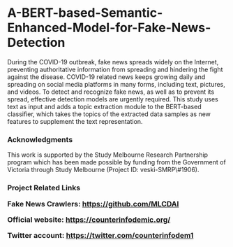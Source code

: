 # A-BERT-based-Semantic-Enhanced-Model-for-Fake-News-Detection
During the COVID-19 outbreak, fake news spreads widely on the Internet, preventing authoritative information from spreading and hindering the fight against the disease. COVID-19 related news keeps growing daily and spreading on social media platforms in many forms, including text, pictures, and videos. To detect and recognize fake news, as well as to prevent its spread, effective detection models are urgently required. 
This study uses text as input and adds a topic extraction module to the BERT-based classifier, which takes the topics of the extracted data samples as new features to supplement the text representation.

<h3>Acknowledgments</h3>
This work is supported by the Study Melbourne Research Partnership program which has been made possible by funding from the Government of Victoria through Study Melbourne (Project ID: veski-SMRP\#1906).

<h3>Project Related Links 
<p>

Fake News Crawlers: https://github.com/MLCDAI

Official website: https://counterinfodemic.org/

Twitter account: https://twitter.com/counterinfodem1
